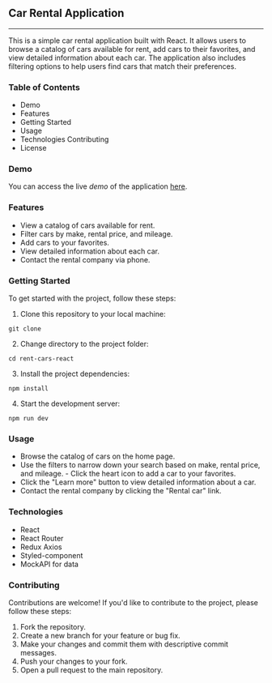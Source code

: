 ## Car Rental Application

---

This is a simple car rental application built with React. It allows users to
browse a catalog of cars available for rent, add cars to their favorites, and
view detailed information about each car. The application also includes
filtering options to help users find cars that match their preferences.

### Table of Contents

- Demo
- Features
- Getting Started
- Usage
- Technologies Contributing
- License

### Demo

You can access the live _demo_ of the application
[here](https://mshmatok.github.io/TheOut-rent_car_service/).

### Features

- View a catalog of cars available for rent.
- Filter cars by make, rental price, and mileage.
- Add cars to your favorites.
- View detailed information about each car.
- Contact the rental company via phone.

### Getting Started

To get started with the project, follow these steps:

1. Clone this repository to your local machine:

`git clone` <repository-url>

2. Change directory to the project folder:

`cd rent-cars-react`

3.  Install the project dependencies:

`npm install`

4. Start the development server:

`npm run dev`

### Usage

- Browse the catalog of cars on the home page.
- Use the filters to narrow down your search based on make, rental price, and
  mileage. - Click the heart icon to add a car to your favorites.
- Click the "Learn more" button to view detailed information about a car.
- Contact the rental company by clicking the "Rental car" link.

### Technologies

- React
- React Router
- Redux Axios
- Styled-component
- MockAPI for data

### Contributing

Contributions are welcome! If you'd like to contribute to the project, please
follow these steps:

1. Fork the repository.
2. Create a new branch for your feature or bug fix.
3. Make your changes and commit them with descriptive commit messages.
4. Push your changes to your fork.
5. Open a pull request to the main repository.
